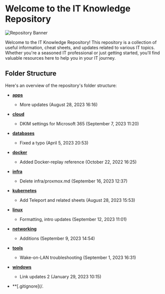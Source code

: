 # Welcome to the IT Knowledge Repository

![Repository Banner](repository-banner.jpg)

Welcome to the IT Knowledge Repository! This repository is a collection of useful information, cheat sheets, and updates related to various IT topics. Whether you're a seasoned IT professional or just getting started, you'll find valuable resources here to help you in your IT journey.

## Folder Structure

Here's an overview of the repository's folder structure:

- **[apps](/apps)**
  - More updates (August 28, 2023 16:16)

- **[cloud](/cloud)**
  - DKIM settings for Microsoft 365 (September 7, 2023 11:20)

- **[databases](/databases)**
  - Fixed a typo (April 5, 2023 20:53)

- **[docker](/docker)**
  - Added Docker-replay reference (October 22, 2022 16:25)

- **[infra](/infra)**
  - Delete infra/proxmox.md (September 16, 2023 12:37)

- **[kubernetes](/kubernetes)**
  - Add Teleport and related sheets (August 28, 2023 15:53)

- **[linux](/linux)**
  - Formatting, intro updates (September 12, 2023 11:01)

- **[networking](/networking)**
  - Additions (September 9, 2023 14:54)

- **[tools](/tools)**
  - Wake-on-LAN troubleshooting (September 1, 2023 16:31)

- **[windows](/windows)**
  - Link updates 2 (January 29, 2023 10:15)

- **[.gitignore](/.

